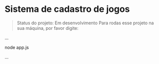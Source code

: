 <h1>Sistema de cadastro de jogos</h1>

> Status do projeto: Em desenvolvimento
Para rodas esse projeto na sua máquina, por favor digite:

...

node app.js

...
